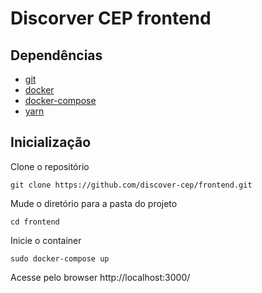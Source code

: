 # Discorver CEP frontend

## Dependências

- [git](https://git-scm.com/)
- [docker](https://docs.docker.com/engine/install/ubuntu/)
- [docker-compose](https://docs.docker.com/compose/install/)
- [yarn](https://classic.yarnpkg.com/en/docs/install/#debian-stable)


## Inicialização
Clone o repositório
```
git clone https://github.com/discover-cep/frontend.git
```
Mude o diretório para a pasta do projeto
```
cd frontend
```
Inicie o container
```
sudo docker-compose up
```
Acesse pelo browser http://localhost:3000/
